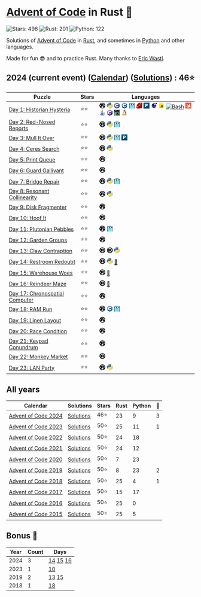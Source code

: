 # [Advent of Code](https://adventofcode.com) in Rust 🦀

![Stars: 496](https://img.shields.io/badge/Stars-496⭐-blue)
![Rust: 201](https://img.shields.io/badge/Rust-201-cyan?logo=Rust)
![Python: 122](https://img.shields.io/badge/Python-122-cyan?logo=Python)

Solutions of [Advent of Code](https://adventofcode.com/) in [Rust](https://www.rust-lang.org), and sometimes in [Python](https://www.python.org/) and other languages.

Made for fun 😎 and to practice Rust. Many thanks to [Eric Wastl](https://twitter.com/ericwastl).

## 2024 (current event) ([Calendar](https://adventofcode.com/2024)) ([Solutions](2024/)) : 46⭐

Puzzle                                                                 | Stars | Languages
---------------------------------------------------------------------- | ----- | -----------
[Day 1: Historian Hysteria](https://adventofcode.com/2024/day/1)       | ⭐⭐  | [![Rust](./scripts/assets/rust.png)](./2024/day1/day1.rs) [![Python](./scripts/assets/python.png)](./2024/day1/day1.py) [![C](./scripts/assets/c.png)](./2024/day1/day1.c) [![C++](./scripts/assets/cpp.png)](./2024/day1/day1.cpp) [![Go](./scripts/assets/go.png)](./2024/day1/day1.go) [![Ruby](./scripts/assets/ruby.png)](./2024/day1/day1.rb) [![Perl](./scripts/assets/perl.png)](./2024/day1/day1.pl) [![Lua](./scripts/assets/lua.png)](./2024/day1/day1.lua) [![JS](./scripts/assets/javascript.png)](./2024/day1/day1.js) [![Bash](./scripts/assets/bash.png)](./2024/day1/day1.sh) [![Swift](./scripts/assets/swift.png)](./2024/day1/day1.swift) [![Java](./scripts/assets/java.png)](./2024/day1/day1.java) [![C#](./scripts/assets/csharp.png)](./2024/day1/day1.cs) [![SQLite](./scripts/assets/sqlite.png)](./2024/day1/day1.sql) [![Linux Kernel](./scripts/assets/kernel.png)](./2024/day1/day1.kernel)
[Day 2: Red-Nosed Reports](https://adventofcode.com/2024/day/2)        | ⭐⭐  | [![Rust](./scripts/assets/rust.png)](./2024/day2/day2.rs) [![Python](./scripts/assets/python.png)](./2024/day2/day2.py) [![Go](./scripts/assets/go.png)](./2024/day2/day2.go)
[Day 3: Mull It Over](https://adventofcode.com/2024/day/3)             | ⭐⭐  | [![Rust](./scripts/assets/rust.png)](./2024/day3/day3.rs) [![Python](./scripts/assets/python.png)](./2024/day3/day3.py) [![Go](./scripts/assets/go.png)](./2024/day3/day3.go) [![Perl](./scripts/assets/perl.png)](./2024/day3/day3.pl)
[Day 4: Ceres Search](https://adventofcode.com/2024/day/4)             | ⭐⭐  | [![Rust](./scripts/assets/rust.png)](./2024/day4/day4.rs) [![Python](./scripts/assets/python.png)](./2024/day4/day4.py)
[Day 5: Print Queue](https://adventofcode.com/2024/day/5)              | ⭐⭐  | [![Rust](./scripts/assets/rust.png)](./2024/day5/day5.rs)
[Day 6: Guard Gallivant](https://adventofcode.com/2024/day/6)          | ⭐⭐  | [![Rust](./scripts/assets/rust.png)](./2024/day6/day6.rs)
[Day 7: Bridge Repair](https://adventofcode.com/2024/day/7)            | ⭐⭐  | [![Rust](./scripts/assets/rust.png)](./2024/day7/day7.rs) [![Python](./scripts/assets/python.png)](./2024/day7/day7.py) [![Go](./scripts/assets/go.png)](./2024/day7/day7.go)
[Day 8: Resonant Collinearity](https://adventofcode.com/2024/day/8)    | ⭐⭐  | [![Rust](./scripts/assets/rust.png)](./2024/day8/day8.rs) [![Python](./scripts/assets/python.png)](./2024/day8/day8.py)
[Day 9: Disk Fragmenter](https://adventofcode.com/2024/day/9)          | ⭐⭐  | [![Rust](./scripts/assets/rust.png)](./2024/day9/day9.rs)
[Day 10: Hoof It](https://adventofcode.com/2024/day/10)                | ⭐⭐  | [![Rust](./scripts/assets/rust.png)](./2024/day10/day10.rs)
[Day 11: Plutonian Pebbles](https://adventofcode.com/2024/day/11)      | ⭐⭐  | [![Rust](./scripts/assets/rust.png)](./2024/day11/day11.rs) [![Go](./scripts/assets/go.png)](./2024/day11/day11.go)
[Day 12: Garden Groups](https://adventofcode.com/2024/day/12)          | ⭐⭐  | [![Rust](./scripts/assets/rust.png)](./2024/day12/day12.rs)
[Day 13: Claw Contraption](https://adventofcode.com/2024/day/13)       | ⭐⭐  | [![Rust](./scripts/assets/rust.png)](./2024/day13/day13.rs) [![Rust](./scripts/assets/rust.png)](./2024/day13_z3/day13.rs) [![Python](./scripts/assets/python.png)](./2024/day13_z3/day13.py)
[Day 14: Restroom Redoubt](https://adventofcode.com/2024/day/14)       | ⭐⭐  | [![Rust](./scripts/assets/rust.png)](./2024/day14/day14.rs) [![Python](./scripts/assets/python.png)](./2024/day14/day14.py) [🎄](./2024/day14/README.md)
[Day 15: Warehouse Woes](https://adventofcode.com/2024/day/15)         | ⭐⭐  | [![Rust](./scripts/assets/rust.png)](./2024/day15/day15.rs) [🎄](./2024/day15/README.md)
[Day 16: Reindeer Maze](https://adventofcode.com/2024/day/16)          | ⭐⭐  | [![Rust](./scripts/assets/rust.png)](./2024/day16/day16.rs) [🎄](./2024/day16/README.md)
[Day 17: Chronospatial Computer](https://adventofcode.com/2024/day/17) | ⭐⭐  | [![Rust](./scripts/assets/rust.png)](./2024/day17/day17.rs)
[Day 18: RAM Run](https://adventofcode.com/2024/day/18)                | ⭐⭐  | [![Rust](./scripts/assets/rust.png)](./2024/day18/day18.rs) [![C++](./scripts/assets/cpp.png)](./2024/day18/day18.cpp) [![Go](./scripts/assets/go.png)](./2024/day18/day18.go)
[Day 19: Linen Layout](https://adventofcode.com/2024/day/19)           | ⭐⭐  | [![Rust](./scripts/assets/rust.png)](./2024/day19/day19.rs)
[Day 20: Race Condition](https://adventofcode.com/2024/day/20)         | ⭐⭐  | [![Rust](./scripts/assets/rust.png)](./2024/day20/day20.rs)
[Day 21: Keypad Conundrum](https://adventofcode.com/2024/day/21)       | ⭐⭐  | [![Rust](./scripts/assets/rust.png)](./2024/day21/day21.rs)
[Day 22: Monkey Market](https://adventofcode.com/2024/day/22)          | ⭐⭐  | [![Rust](./scripts/assets/rust.png)](./2024/day22/day22.rs)
[Day 23: LAN Party](https://adventofcode.com/2024/day/23)              | ⭐⭐  | [![Rust](./scripts/assets/rust.png)](./2024/day23/day23.rs) [![Python](./scripts/assets/python.png)](./2024/day23/day23.py)

## All years

Calendar | Solutions | Stars | Rust | Python | 🎄
-------- | --------- | ----- | ---- | ------ | --
[Advent of Code 2024](https://adventofcode.com/2024) | [Solutions](2024/README.md) |  46⭐ |  23 |   9 |   3
[Advent of Code 2023](https://adventofcode.com/2023) | [Solutions](2023/README.md) |  50⭐ |  25 |  11 |   1
[Advent of Code 2022](https://adventofcode.com/2022) | [Solutions](2022/README.md) |  50⭐ |  24 |  18 |    
[Advent of Code 2021](https://adventofcode.com/2021) | [Solutions](2021/README.md) |  50⭐ |  24 |  12 |    
[Advent of Code 2020](https://adventofcode.com/2020) | [Solutions](2020/README.md) |  50⭐ |   7 |  23 |    
[Advent of Code 2019](https://adventofcode.com/2019) | [Solutions](2019/README.md) |  50⭐ |   8 |  23 |   2
[Advent of Code 2018](https://adventofcode.com/2018) | [Solutions](2018/README.md) |  50⭐ |  25 |   4 |   1
[Advent of Code 2017](https://adventofcode.com/2017) | [Solutions](2017/README.md) |  50⭐ |  15 |  17 |    
[Advent of Code 2016](https://adventofcode.com/2016) | [Solutions](2016/README.md) |  50⭐ |  25 |   0 |    
[Advent of Code 2015](https://adventofcode.com/2015) | [Solutions](2015/README.md) |  50⭐ |  25 |   5 |    

## Bonus 🎄

Year | Count | Days
---- | ----- | --------------------
2024 |     3 | [14](2024/day14/README.md) [15](2024/day15/README.md) [16](2024/day16/README.md)
2023 |     1 | [10](2023/day10/README.md)
2019 |     2 | [13](2019/day13/README.md) [15](2019/day15/README.md)
2018 |     1 | [18](2018/day18/README.md)
